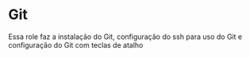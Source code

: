 # Git

Essa role faz a instalação do Git, configuração do ssh para uso do Git e configuração do Git com teclas de atalho